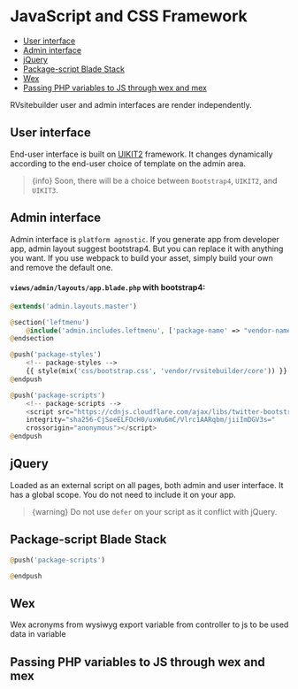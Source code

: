 # JavaScript and CSS Framework
- [User interface](#user-interface)
- [Admin interface](#admin-interface)
- [jQuery](#jquery)
- [Package-script Blade Stack](#package-script-blade-stack)
- [Wex](#wex)
- [Passing PHP variables to JS through wex and mex](#passing-php-variables-to-js-through-wex-and-mex)

RVsitebuilder user and admin interfaces are render independently.

<a name="User-interface"></a>
## User interface
End-user interface is built on [UIKIT2](https://getuikit.com/v2/) framework. It changes dynamically according to the end-user choice of template on the admin area.

> {info} Soon, there will be a choice between `Bootstrap4`, `UIKIT2`, and `UIKIT3`.

<a name="Admin-interface"></a>
## Admin interface
Admin interface is `platform agnostic`. If you generate app from developer app, admin layout suggest bootstrap4. But you can replace it with anything you want. If you use webpack to build your asset, simply build your own and remove the default one.

#### `views/admin/layouts/app.blade.php` with bootstrap4:
```php
@extends('admin.layouts.master')

@section('leftmenu')
	@include('admin.includes.leftmenu', ['package-name' => "vendor-name/package-name"])
@endsection

@push('package-styles')
    <!-- package-styles -->
    {{ style(mix('css/bootstrap.css', 'vendor/rvsitebuilder/core')) }} 
@endpush

@push('package-scripts')
    <!-- package-scripts -->
    <script src="https://cdnjs.cloudflare.com/ajax/libs/twitter-bootstrap/4.3.1/js/bootstrap.min.js"
    integrity="sha256-CjSoeELFOcH0/uxWu6mC/Vlrc1AARqbm/jiiImDGV3s=" 
    crossorigin="anonymous"></script>
@endpush
```

<a name="jQuery"></a>
## jQuery 
Loaded as an external script on all pages, both admin and user interface. It has a global scope. You do not need to include it on your app. 

> {warning} Do not use `defer` on your script as it conflict with jQuery.

<a name="Package-script-Blade-Stack"></a>
## Package-script Blade Stack

```php
@push('package-scripts')

@endpush
```

<!-- TODO: @pairote ขยายความด้วย -->

<a name="Wex"></a>
## Wex

Wex acronyms from wysiwyg export variable from controller to js to be used data in  variable

<!-- TODO: @june ขยายความด้วย -->
<a name="wex-and-mex"></a>
## Passing PHP variables to JS through wex and mex

<!-- TODO: @june ขยายความด้วย -->
